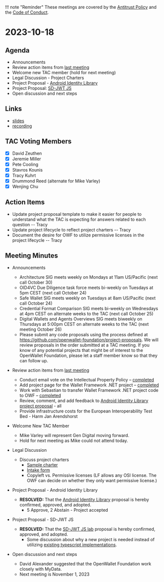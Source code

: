 !!! note "Reminder"
    These meetings are covered by the [Antitrust Policy](../../governance/antitrust.md) and the [Code of Conduct](../../governance/code-of-conduct.md).

# 2023-10-18

## Agenda
- Announcements
- Review action items from [last meeting](https://tac.openwallet.foundation/meetings/2023/2023-10-04/#action-items)
- Welcome new TAC member (hold for next meeting)
- Legal Discussion - Project Charters
- Project Proposal - [Android Identity Library](https://github.com/openwallet-foundation/project-proposals/pull/18)
- Project Proposal: [SD-JWT JS](https://github.com/openwallet-foundation/project-proposals/pull/20)
- Open discussion and next steps

## Links
- [slides](https://docs.google.com/presentation/d/1pz8zMMdr0RV7hIiGdZ94gPk5IuwIpjjymLdjbll_EN4/edit?usp=sharing)
- [recording](https://zoom.us/rec/share/wVRci_5wq3pdY3xhOKhGKxYFQv52rvezpQmH5AmjUphg-qs6a992ScfYMKk_YevL.37ONpuZ9DomAy5bi)

## TAC Voting Members

- [x] David Zeuthen
- [x] Jeremie Miller
- [x] Pete Cooling
- [x] Stavros Kounis
- [x] Tracy Kuhrt
- [x] Drummond Reed (alternate for Mike Varley)
- [x] Wenjing Chu

## Action Items
- Update project proposal template to make it easier for people to understand what the TAC is expecting for answers related to each question -- Tracy
- Update project lifecycle to reflect project charters -- Tracy
- Document the desire for OWF to utilize permissive licenses in the project lifecycle -- Tracy

## Meeting Minutes
- Announcements
    - Architecture SIG meets weekly on Mondays at 11am US/Pacific (next call October 30)
    - OID4VC Due Diligence task force meets bi-weekly on Tuesdays at 5pm CEST (next call October 24)
    - Safe Wallet SIG meets weekly on Tuesdays at 8am US/Pacific (next call October 24)
    - Credential Format Comparison SIG meets bi-weekly on Wednesdays at 4pm CEST on alternate weeks to the TAC (next call October 25)
    - Digital Wallets and Agents Overviews SIG meets biweekly on Thursdays at 5:00pm CEST on alternate weeks to the TAC (next meeting October 26)
    - Please submit any code proposals using the process defined at https://github.com/openwallet-foundation/project-proposals. We will review proposals in the order submitted at a TAC meeting. If you know of any potential projects that might be of interest to the OpenWallet Foundation, please let a staff member know so that they can follow up.

- Review action items from [last meeting](./2023-10-04.md#action-items)
    - Conduct email vote on the Intellectual Property Policy – [completed](https://lists.openwallet.foundation/g/TAC/topic/101784351#91)
    - Add project page for the Wallet Framework .NET project – [completed](https://tac.openwallet.foundation/projects/wallet-framework-dotnet/)
    - Work with Sebastian to transfer Wallet Framework .NET project code to OWF – [completed](https://github.com/openwallet-foundation-labs/wallet-framework-dotnet)
    - Review, comment, and add feedback to [Android Identity Library project proposal](https://github.com/openwallet-foundation/project-proposals/pull/18) - all
    - Provide infrastructure costs for the European Interoperability Test Bed - Harm Jan Arendshorst

- Welcome New TAC Member
    - Mike Varley will represent Gen Digital moving forward.
    - Hold for next meeting as Mike could not attend today.

- Legal Discussion
    - Discuss project charters
        - [Sample charter](https://docs.google.com/document/d/1Sxnktu3d_xLFSZmAmSFbUp1Y1s1E36YvNDupY2AmigU/edit)
        - [Intake form](https://docs.google.com/forms/d/e/1FAIpQLSeO1bDGHUP-ZpCo1uynm94YOxZlek6RhCH7o3FnX1lZSXXfSQ/viewform?fbzx=4351560609072672295)
        - Copyleft vs. Permissive licenses (LF allows any OSI license. The OWF can decide on whether they only want permissive license.)

- Project Proposal - Android Identity Library
    - **RESOLVED:** That the [Android Identity Library](https://github.com/openwallet-foundation/project-proposals/pull/18) proposal is hereby confirmed, approved, and adopted.
        - 5 Approve, 2 Abstain - Project accepted

- Project Proposal - SD-JWT JS
    - **RESOLVED:** That the [SD-JWT JS lab](https://github.com/openwallet-foundation/project-proposals/pull/20) proposal is hereby confirmed, approved, and adopted.
        - Some discussion about why a new project is needed instead of utilizing [existing typescript implementations](https://github.com/oauth-wg/oauth-selective-disclosure-jwt#sd-jwt-implementations).

- Open discussion and next steps
    - David Alexander suggested that the OpenWallet Foundation work closely with MyData.
    - Next meeting is November 1, 2023
